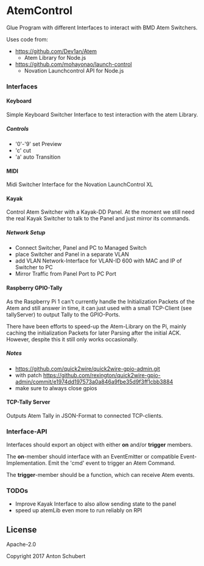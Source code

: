 # AtemControl
Glue Program with different Interfaces to interact with BMD Atem Switchers.

Uses code from:
  - https://github.com/Dev1an/Atem
    - Atem Library for Node.js
  - https://github.com/mohayonao/launch-control
    - Novation Launchcontrol API for Node.js

### Interfaces
#### Keyboard
Simple Keyboard Switcher Interface to test interaction with the atem Library.

##### Controls
- '0'-'9' set Preview
- 'c' cut
- 'a' auto Transition

#### MIDI
Midi Switcher Interface for the Novation LaunchControl XL

#### Kayak
Control Atem Switcher with a Kayak-DD Panel. At the moment we still need the real
Kayak Switcher to talk to the Panel and just mirror its commands.

##### Network Setup
- Connect Switcher, Panel and PC to Managed Switch
- place Switcher and Panel in a separate VLAN
- add VLAN Network-Interface for VLAN-ID 600 with MAC and IP of Switcher to PC
- Mirror Traffic from Panel Port to PC Port

#### Raspberry GPIO-Tally
As the Raspberry Pi 1 can't currently handle the Initialization Packets of the
Atem and still answer in time, it can just used with a small TCP-Client (see
 tallyServer) to output Tally to the GPIO-Ports.

There have been efforts to speed-up the Atem-Library
on the Pi, mainly caching the initialization Packets for later Parsing after the
initial ACK. However, despite this it still only works occasionally.

##### Notes
- https://github.com/quick2wire/quick2wire-gpio-admin.git
- with patch https://github.com/rexington/quick2wire-gpio-admin/commit/e1974dd197573a0a846a9fbe35d9f3ff1cbb3884
- make sure to always close gpios

#### TCP-Tally Server
Outputs Atem Tally in JSON-Format to connected TCP-clients.

### Interface-API
Interfaces should export an object with either **on** and/or **trigger** members.

The **on**-member should interface with an EventEmitter or compatible
Event-Implementation. Emit the 'cmd' event to trigger an Atem Command.

The **trigger**-member should be a function, which can receive Atem events.

### TODOs
- Improve Kayak Interface to also allow sending state to the panel
- speed up atemLib even more to run reliably on RPI

## License
Apache-2.0

Copyright 2017 Anton Schubert
